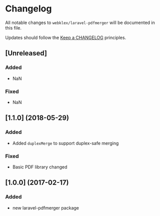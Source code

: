 # Changelog

All notable changes to `webklex/laravel-pdfmerger` will be documented in this file.

Updates should follow the [Keep a CHANGELOG](http://keepachangelog.com/) principles.

## [Unreleased]

### Added
 - NaN
 
### Fixed 
 - NaN
 
## [1.1.0] (2018-05-29)

### Added
 - Added `duplexMerge` to support duplex-safe merging 

### Fixed
 - Basic PDF library changed

## [1.0.0] (2017-02-17)

### Added
- new laravel-pdfmerger package
